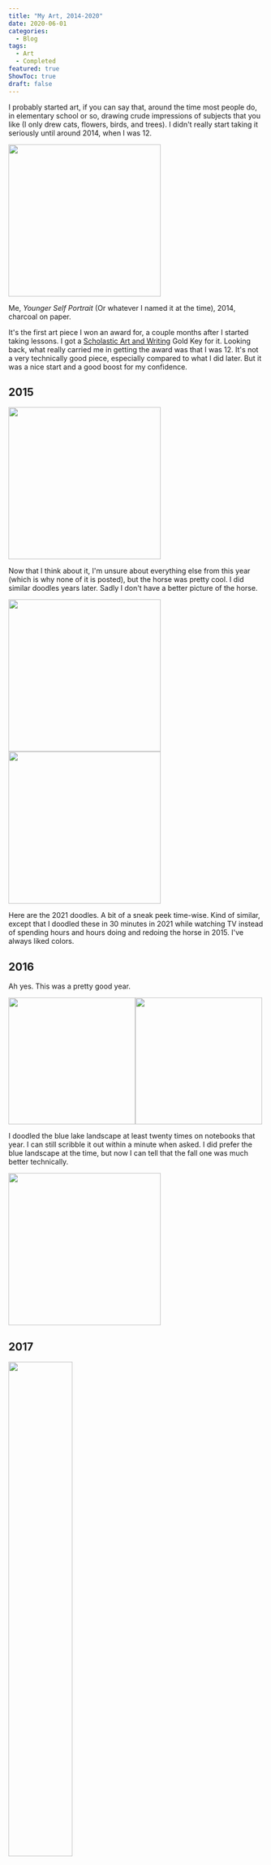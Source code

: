 ```yaml
---
title: "My Art, 2014-2020"
date: 2020-06-01
categories: 
  - Blog
tags:
  - Art
  - Completed
featured: true
ShowToc: true
draft: false
---
```

I probably started art, if you can say that, around the time most people do, in elementary school or so, drawing crude impressions of subjects that you like (I only drew cats, flowers, birds, and trees). I didn't really start taking it seriously until around 2014, when I was 12. 

<img src ="2014_portrait.jpg" width = 300>

Me, <i>Younger Self Portrait</i> (Or whatever I named it at the time), 2014, charcoal on paper.


It's the first art piece I won an award for, a couple months 
after I started taking lessons. I got a [Scholastic Art and Writing](https://www.artandwriting.org/awards/recognition/) Gold Key for it. Looking back, what really carried me in getting the award was that I was 12. It's not a very technically good piece, especially compared to what I did later. But it was a nice start and a good boost for my confidence. 

## 2015
<img src ="2015_horse.JPG" height = 300>

Now that I think about it, I'm unsure about everything else from this year (which is why none of it is posted), but the horse was pretty cool. I did similar doodles years later. Sadly I don't have a better picture of the horse. 

<img src ="2021_goat.PNG" height = 300><img src ="2021_iguana.PNG" height = 300>

Here are the 2021 doodles. A bit of a sneak peek time-wise. Kind of similar, except that I doodled these in 30 minutes in 2021 while watching TV instead of spending hours and hours doing and redoing the horse in 2015. I've always liked colors. 

## 2016
Ah yes. This was a pretty good year. 

<img src ="2016_fall.jpg" height = 250><img src ="2016_lake.JPG" height = 250>

I doodled the blue lake landscape at least twenty times on notebooks that year. I can still scribble it out within a minute when asked. I did prefer the blue landscape at the time, but now I can tell that the fall one was much better technically. 


<img src ="2016_watch.jpg" height = 300>

## 2017

<img src ="2018_redraw.JPG" width = 50%>

Here's a redraw of a bird I drew before I started taking art lessons. Around 4 years apart. I'm pretty sure I did this because I saw some kind of Instagram/Twitter trend and I thought it was cool. Some improvement was done. 

## 2018

<img src ="2018_dogs.jpg" width = 50%>

Some copic marker drawings I did of my dog. 

<img src ="2018_classic.JPG" width = 90%>

This one was definitely my highest-invested drawing ever. That's why I've made it bigger than the other ones. I'm pretty sure that I did half of this during the week I was 'studying for finals'. Quite a contrast from my more stylized dog drawings right before this. 

Funnily enough, this is about when I started being interested in a STEM related career. I did too much math for this one drawing. 

## 2019
This is when I put together a portfolio for the sake of IB Art, and because I thought it might help me get into college. Northwestern didn't even let me submit an art portfolio. Granted, I also didn't think they would do anything other than reject me, so I was already aiming the portfolio at other places when I got that acceptance. 

WIP - There are a lot of pictures for me to post here and to explain. Lots of fun work. s

## 2020 and beyond

WIP - Have some stuff I'd like to put here but need to hunt pictures down